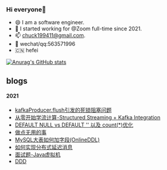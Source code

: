 ### Hi everyone👋

<!--
**chenyyyang/chenyyyang** is a ✨ _special_ ✨ repository because its `README.md` (this file) appears on your GitHub profile.

Here are some ideas to get you started:
-->

- 😄 I am a software engineer.
- 🤔 I started working for @Zoom full-time since 2021.
- 📫 chuck199411@gmail.com.
- 📱 wechat/qq:563571996
- 🇨🇳 hefei
  
    
[![Anurag's GitHub stats](https://github-readme-stats.vercel.app/api?username=chenyyyang&count_private=true&show_icons=true)](https://github.com/anuraghazra/github-readme-stats)

## blogs
#### 2021
- [kafkaProducer.flush引发的死锁阻塞问题](https://github.com/chenyyyang/chenyyyang/blob/main/KafkaProducer1.md)
- [从零开始学流计算-Structured Streaming + Kafka Integration](https://github.com/chenyyyang/chenyyyang/blob/main/%E4%BB%8E%E9%9B%B6%E5%BC%80%E5%A7%8B%E5%AD%A6%E6%B5%81%E8%AE%A1%E7%AE%971.md)
- [DEFAULT NULL vs DEFAULT '' 以及 count(*)优化](https://github.com/chenyyyang/chenyyyang/blob/main/DEFAULT%20NULL%20vs%20DEFAULT%20''%20.md)
- [做点无用的事](https://github.com/chenyyyang/chenyyyang/blob/main/%E5%81%9A%E7%82%B9%E6%97%A0%E7%94%A8%E7%9A%84%E4%BA%8B.md)
- [MySQL大表如何加字段(OnlineDDL)](https://github.com/chenyyyang/chenyyyang/blob/main/MySQL%E5%A4%A7%E8%A1%A8%E5%A6%82%E4%BD%95%E5%8A%A0%E5%AD%97%E6%AE%B5(OnlineDDL).md)
- [如何实现分布式延迟消息](https://github.com/chenyyyang/chenyyyang/blob/main/%E5%A6%82%E4%BD%95%E5%AE%9E%E7%8E%B0%E5%88%86%E5%B8%83%E5%BC%8F%E5%BB%B6%E8%BF%9F%E6%B6%88%E6%81%AF.md)
- [面试题-Java虚拟机](https://github.com/chenyyyang/chenyyyang/blob/main/%E9%9D%A2%E8%AF%95%E9%A2%98-Java%E8%99%9A%E6%8B%9F%E6%9C%BA.md)
- [DDD](https://github.com/chenyyyang/chenyyyang/blob/main/DDD.md)

